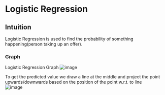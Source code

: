 # Logistic Regression

## Intuition 

Logistic Regression is used to find the probability of something happening(person taking up an offer).

### Graph
Logistic Regression Graph
![image](https://user-images.githubusercontent.com/44740658/93705468-3c357500-fb3b-11ea-9055-b6d49f54977d.png)

To get the predicted value we draw a line at the middle and project the point upwards/downwards based on
the position of the point w.r.t. to line
![image](https://user-images.githubusercontent.com/44740658/93705502-a64e1a00-fb3b-11ea-84e4-24806a16b053.png)

